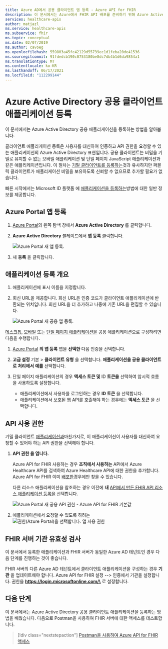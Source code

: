 ```yaml
---
title: Azure AD에서 공용 클라이언트 앱 등록 - Azure API for FHIR
description: 이 문서에서는 Azure에서 FHIR API 배포를 준비하기 위해 Azure Active Directory 공용 클라이언트 애플리케이션을 등록하는 방법을 설명합니다.
services: healthcare-apis
author: matjazl
ms.service: healthcare-apis
ms.subservice: fhir
ms.topic: conceptual
ms.date: 02/07/2019
ms.author: cavoeg
ms.openlocfilehash: 559803a45fc42129d55739ec1d1feba20de41536
ms.sourcegitcommit: 91fdedcb190c0753180be8dc7db4b1d6da9854a1
ms.translationtype: MT
ms.contentlocale: ko-KR
ms.lasthandoff: 06/17/2021
ms.locfileid: "112299144"
---
```

# <a name="register-a-public-client-application-in-azure-active-directory"></a>Azure Active Directory 공용 클라이언트 애플리케이션 등록

이 문서에서는 Azure Active Directory 공용 애플리케이션을 등록하는 방법을 알아봅니다.  

클라이언트 애플리케이션 등록은 사용자를 대신하여 인증하고 API 권한을 요청할 수 있는 애플리케이션의 Azure Active Directory 표현입니다. 공용 클라이언트는 비밀을 기밀로 유지할 수 없는 모바일 애플리케이션 및 단일 페이지 JavaScript 애플리케이션과 같은 애플리케이션입니다. 이 절차는 [기밀 클라이언트를 등록하는](register-confidential-azure-ad-client-app.md)것과 유사하지만 퍼블릭 클라이언트가 애플리케이션 비밀을 보유하도록 신뢰할 수 없으므로 추가할 필요가 없습니다.

빠른 시작에서는 Microsoft ID 플랫폼 에 [애플리케이션을 등록하는](../../active-directory/develop/quickstart-register-app.md)방법에 대한 일반 정보를 제공합니다.

## <a name="app-registrations-in-azure-portal"></a>Azure Portal 앱 등록

1. [Azure Portal](https://portal.azure.com)의 왼쪽 탐색 창에서 **Azure Active Directory** 를 클릭합니다.

2. **Azure Active Directory** 블레이드에서 **앱 등록** 클릭합니다.

    ![Azure Portal 새 앱 등록.](media/how-to-aad/portal-aad-new-app-registration.png)

3. 새 **등록** 을 클릭합니다.

## <a name="application-registration-overview"></a>애플리케이션 등록 개요

1. 애플리케이션에 표시 이름을 지정합니다.

2. 회신 URL을 제공합니다. 회신 URL은 인증 코드가 클라이언트 애플리케이션에 반환되는 위치입니다. 회신 URL을 더 추가하고 나중에 기존 URL을 편집할 수 있습니다.

    ![Azure Portal 새 공용 앱 등록.](media/how-to-aad/portal-aad-register-new-app-registration-PUB-CLIENT-NAME.png)


[데스크톱,](../../active-directory/develop/scenario-desktop-app-registration.md) [모바일](../../active-directory/develop/scenario-mobile-app-registration.md) 또는 [단일 페이지 애플리케이션을](../../active-directory/develop/scenario-spa-app-registration.md) 공용 애플리케이션으로 구성하려면 다음을 수행합니다.

1. [Azure Portal](https://portal.azure.com) **의 앱 등록** 앱을 **선택한** 다음 인증을 선택합니다.

2. **고급 설정** 기본  >  **클라이언트 유형** 을 선택합니다. **애플리케이션을 공용 클라이언트로 처리에서** **예를** 선택합니다.

3. 단일 페이지 애플리케이션의 경우 **액세스 토큰 및** ID **토큰을** 선택하여 암시적 흐름을 사용하도록 설정합니다.

   - 애플리케이션에서 사용자를 로그인하는 경우 **ID 토큰** 을 선택합니다.
   - 애플리케이션에서 보호된 웹 API를 호출해야 하는 경우에는 **액세스 토큰** 을 선택합니다.

## <a name="api-permissions"></a>API 사용 권한

기밀 클라이언트 [애플리케이션과](register-confidential-azure-ad-client-app.md)마찬가지로, 이 애플리케이션이 사용자를 대신하여 요청할 수 있어야 하는 API 권한을 선택해야 합니다.

1. **API 권한 을 엽니다.**

    Azure API for FHIR 사용하는 경우 **조직에서 사용하는** API에서 Azure Healthcare API를 검색하여 Azure Healthcare API에 대한 권한을 추가합니다. Azure API for FHIR 이미 [배포한](fhir-paas-powershell-quickstart.md)경우에만 찾을 수 있습니다.

    
    다른 리소스 애플리케이션을 참조하는 경우 이전에 **내** [API에서 만든 FHIR API 리소스 애플리케이션 등록을](register-resource-azure-ad-client-app.md) 선택합니다.

    ![Azure Portal 새 공용 API 권한 - Azure API for FHIR 기본값](media/public-client-app/api-permissions.png)


2. 애플리케이션에서 요청할 수 있도록 하려는 ![ 권한(Azure Portal)을 선택합니다. 앱 사용 권한](media/public-client-app/app-permissions.png)

## <a name="validate-fhir-server-authority"></a>FHIR 서버 기관 유효성 검사
이 문서에서 등록한 애플리케이션과 FHIR 서버가 동일한 Azure AD 테넌트인 경우 다음 단계를 진행하는 것이 좋습니다.

FHIR 서버의 다른 Azure AD 테넌트에서 클라이언트 애플리케이션을 구성하는 경우 **기관** 을 업데이트해야 합니다. Azure API for FHIR 설정 --> 인증에서 기관을 설정합니다. 권한을 **https://login.microsoftonline.com/\<TENANT-ID>** 로 설정합니다.

## <a name="next-steps"></a>다음 단계

이 문서에서는 Azure Active Directory 공용 클라이언트 애플리케이션을 등록하는 방법을 배웠습니다. 다음으로 Postman을 사용하여 FHIR 서버에 대한 액세스를 테스트합니다.
 
>[!div class="nextstepaction"]
>[Postman을 사용하여 Azure API for FHIR 액세스](access-fhir-postman-tutorial.md)